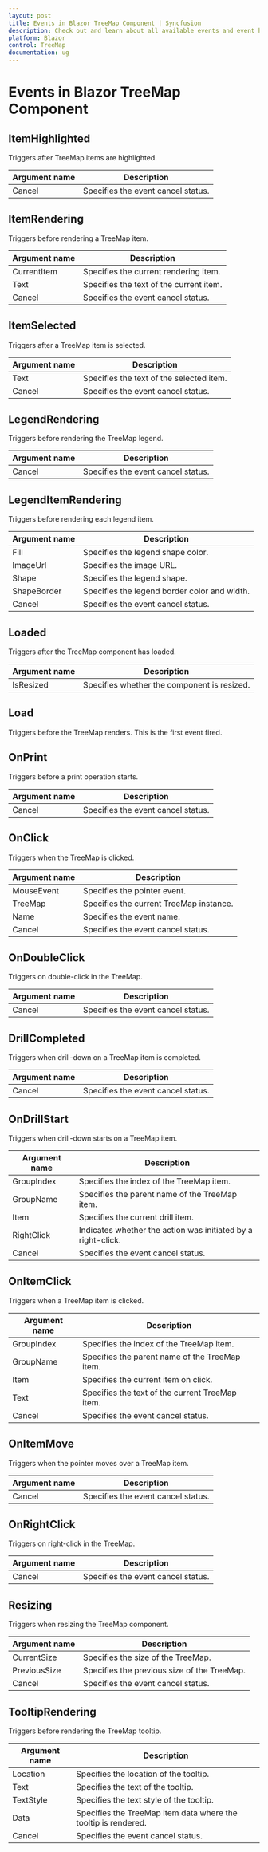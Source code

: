 ```yaml
---
layout: post
title: Events in Blazor TreeMap Component | Syncfusion
description: Check out and learn about all available events and event handling in the Syncfusion Blazor TreeMap component.
platform: Blazor
control: TreeMap
documentation: ug
---
```


# Events in Blazor TreeMap Component

## ItemHighlighted

Triggers after TreeMap items are highlighted.

|   Argument name      |   Description                                 |
|----------------------|-----------------------------------------------|
|   Cancel             |   Specifies the event cancel status.          |

## ItemRendering

Triggers before rendering a TreeMap item.

|   Argument name      |   Description                         |
|----------------------|---------------------------------------|
|   CurrentItem        |   Specifies the current rendering item.   |
|   Text               |   Specifies the text of the current item. |
|   Cancel             |   Specifies the event cancel status.      |

## ItemSelected

Triggers after a TreeMap item is selected.

|   Argument name      |   Description                         |
|----------------------|---------------------------------------|
|   Text               |   Specifies the text of the selected item. |
|   Cancel             |   Specifies the event cancel status. |

## LegendRendering

Triggers before rendering the TreeMap legend.

|   Argument name      |   Description                                 |
|----------------------|-----------------------------------------------|
|   Cancel             |   Specifies the event cancel status.          |

## LegendItemRendering

Triggers before rendering each legend item.

|   Argument name      |   Description                                                    |
|----------------------|------------------------------------------------------------------|
|   Fill               |   Specifies the legend shape color.                              |
|   ImageUrl           |   Specifies the image URL.                                       |
|   Shape              |   Specifies the legend shape.                                    |
|   ShapeBorder        |   Specifies the legend border color and width.                   |
|   Cancel             |   Specifies the event cancel status.                             |

## Loaded

Triggers after the TreeMap component has loaded.

|   Argument name      |   Description                                  |
|----------------------|------------------------------------------------|
|   IsResized          |   Specifies whether the component is resized.  |

## Load

Triggers before the TreeMap renders. This is the first event fired.

## OnPrint

Triggers before a print operation starts.

|   Argument name      |   Description                                 |
|----------------------|-----------------------------------------------|
|   Cancel             |   Specifies the event cancel status.          |

## OnClick

Triggers when the TreeMap is clicked.

|   Argument name      |   Description                                 |
|----------------------|-----------------------------------------------|
|   MouseEvent         |   Specifies the pointer event.          |
|   TreeMap            |   Specifies the current TreeMap instance.    |
|   Name               |   Specifies the event name.            |
|   Cancel             |   Specifies the event cancel status.          |

## OnDoubleClick

Triggers on double-click in the TreeMap.

|   Argument name      |   Description                         |
|----------------------|---------------------------------------|
|   Cancel             |   Specifies the event cancel status.       |

## DrillCompleted

Triggers when drill-down on a TreeMap item is completed.

|   Argument name      |   Description                         |
|----------------------|---------------------------------------|
|   Cancel             |   Specifies the event cancel status.      |

## OnDrillStart

Triggers when drill-down starts on a TreeMap item.

|   Argument name  | Description         |
|----------------------|-----------------------------------------------------------|
|   GroupIndex         |   Specifies the index of the TreeMap item.                 |
|   GroupName          |   Specifies the parent name of the TreeMap item.            |
|   Item               |   Specifies the current drill item.                           |
|   RightClick         |   Indicates whether the action was initiated by a right-click.     |
|   Cancel             |   Specifies the event cancel status.                              |

## OnItemClick

Triggers when a TreeMap item is clicked.

|   Argument name      |   Description                                 |
|----------------------|-----------------------------------------------|
|   GroupIndex         |   Specifies the index of the TreeMap item.       |
|   GroupName          |   Specifies the parent name of the TreeMap item. |
|   Item               |   Specifies the current item on click.             |
|   Text               |   Specifies the text of the current TreeMap item.         |
|   Cancel             |   Specifies the event cancel status.             |

## OnItemMove

Triggers when the pointer moves over a TreeMap item.

|   Argument name      |   Description                         |
|----------------------|---------------------------------------|
|   Cancel             |   Specifies the event cancel status.      |

## OnRightClick

Triggers on right-click in the TreeMap.

|   Argument name      |   Description                         |
|----------------------|---------------------------------------|
|   Cancel             |   Specifies the event cancel status.      |

## Resizing

Triggers when resizing the TreeMap component.

|   Argument name      |   Description                          |
|----------------------|----------------------------------------|
|   CurrentSize        |   Specifies the size of the TreeMap.           |
|   PreviousSize       |   Specifies the previous size of the TreeMap.  |
|   Cancel             |   Specifies the event cancel status.        |

## TooltipRendering

Triggers before rendering the TreeMap tooltip.

|   Argument name      |   Description                         |
|----------------------|---------------------------------------|
|   Location           |   Specifies the location of the tooltip.     |
|   Text               |   Specifies the text of the tooltip.         |
|   TextStyle          |   Specifies the text style of the tooltip.   |
|   Data               |   Specifies the TreeMap item data where the tooltip is rendered.     |
|   Cancel             |   Specifies the event cancel status.   |